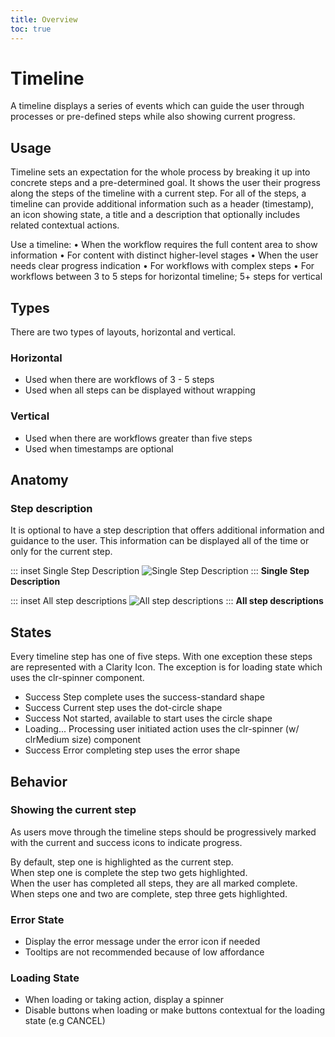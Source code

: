 ```yaml
---
title: Overview
toc: true
---
```


# Timeline

A timeline displays a series of events which can guide the user through processes or pre-defined steps while also showing current progress.

## Usage

Timeline sets an expectation for the whole process by breaking it up into concrete steps and a pre-determined goal. It shows the user their progress along the steps of the timeline with a current step. For all of the steps, a timeline can provide additional information such as a header (timestamp), an icon showing state, a title and a description that optionally includes related contextual actions.

Use a timeline:
• When the workflow requires the full content area to show information
• For content with distinct higher-level stages
• When the user needs clear progress indication
• For workflows with complex steps
• For workflows between 3 to 5 steps for horizontal timeline; 5+ steps for vertical

## Types

There are two types of layouts, horizontal and vertical.

### Horizontal

- Used when there are workflows of 3 - 5 steps
- Used when all steps can be displayed without wrapping

<doc-demo src="/demos/timeline/horizontal-ng.html" demo="/demos/timeline/horizontal.html" />

### Vertical

- Used when there are workflows greater than five steps
- Used when timestamps are optional

<doc-demo src="/demos/timeline/vertical-ng.html" demo="/demos/timeline/vertical.html"/>

## Anatomy

### Step description

It is optional to have a step description that offers additional information and guidance to the user. This information can be displayed all of the time or only for the current step.

<ClrRow>

<div class="clr-col-12 clr-col-md-6">

::: inset Single Step Description
![Single Step Description](/images/components/timeline/single-step-description.svg)
:::
**Single Step Description**

</div>
<div class="clr-col-12 clr-col-md-6">

::: inset All step descriptions
![All step descriptions](/images/components/timeline/all-step-descriptions.svg)
:::
**All step descriptions**

</div>
</ClrRow>

## States

Every timeline step has one of five steps. With one exception these steps are represented with a Clarity Icon. The exception is for loading state which uses the clr-spinner component.

- <cds-icon size="36" shape="success-standard" aria-label="Success">Success</cds-icon> Step complete uses the success-standard shape
- <cds-icon size="36" shape="dot-circle" aria-label="Current step">Success</cds-icon> Current step uses the dot-circle shape
- <cds-icon size="36" shape="circle" aria-label="Not started">Success</cds-icon> Not started, available to start uses the circle shape
- <span class="spinner demo-spinner">Loading...</span> Processing user initiated action uses the clr-spinner (w/ clrMedium size) component
- <cds-icon size="36" shape="error-standard" aria-label="Error" class="is-error" role="none">Success</cds-icon> Error completing step uses the error shape

## Behavior

### Showing the current step

As users move through the timeline steps should be progressively marked with the current and success icons to indicate progress.

<ClrRow>
<div class="clr-col-12 clr-col-md-4">
By default, step one is highlighted as the current step.
</div>
<div class="clr-col-12 clr-col-md-8">
<ClrImage src="/images/components/timeline/timeline-step-1.svg" title="Showing current step"></ClrImage>
</div>
</ClrRow>
<ClrRow>
<div class="clr-col-12 clr-col-md-4">
When step one is complete the step two gets highlighted.
</div>
<div class="clr-col-12 clr-col-md-8">
<ClrImage src="/images/components/timeline/timeline-step-3.svg" title="Showing current step"></ClrImage>
</div>
</ClrRow>
<ClrRow>
<div class="clr-col-12 clr-col-md-4">
When the user has completed all steps, they are all marked complete.
</div>
<div class="clr-col-12 clr-col-md-8">
<ClrImage src="/images/components/timeline/timeline-step-4.svg" title="Showing current step"></ClrImage>
</div>
</ClrRow>
<ClrRow>
<div class="clr-col-12 clr-col-md-4">
When steps one and two are complete, step three gets highlighted.
</div>
<div class="clr-col-12 clr-col-md-8">
<ClrImage src="/images/components/timeline/timeline-step-4.svg" title="Showing current step"></ClrImage>
</div>
</ClrRow>

### Error State

<ClrImage src="/images/components/timeline/timeline-error-state.svg" title="Error state"></ClrImage>

- Display the error message under the error icon if needed
- Tooltips are not recommended because of low affordance

### Loading State

<ClrImage src="/images/components/timeline/timeline-loading-state.svg" title="Error state"></ClrImage>

- When loading or taking action, display a spinner
- Disable buttons when loading or make buttons contextual for the loading state (e.g CANCEL)
